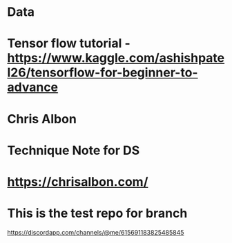 # Data
# Tensor flow tutorial - https://www.kaggle.com/ashishpatel26/tensorflow-for-beginner-to-advance
# Chris Albon
# Technique Note for DS
# https://chrisalbon.com/
# This is the test repo for branch

https://discordapp.com/channels/@me/615691183825485845

